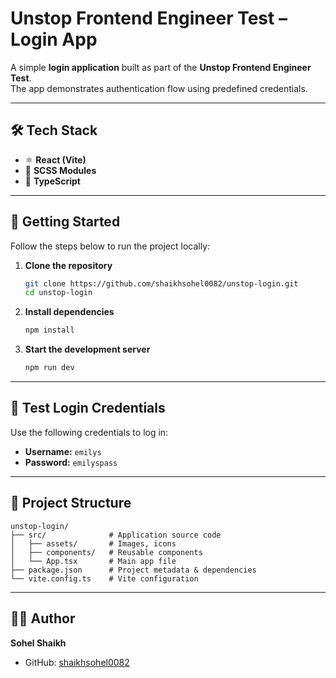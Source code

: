 # Unstop Frontend Engineer Test – Login App

A simple **login application** built as part of the **Unstop Frontend Engineer Test**.  
The app demonstrates authentication flow using predefined credentials.

---

## 🛠️ Tech Stack
- ⚛️ **React (Vite)**
- 🎨 **SCSS Modules**
- 📘 **TypeScript**

---

## 🚀 Getting Started

Follow the steps below to run the project locally:

1. **Clone the repository**
   ```bash
   git clone https://github.com/shaikhsohel0082/unstop-login.git
   cd unstop-login
   ```

2. **Install dependencies**
   ```bash
   npm install
   ```

3. **Start the development server**
   ```bash
   npm run dev
   ```

  
---

## 🔑 Test Login Credentials

Use the following credentials to log in:

- **Username:** `emilys`  
- **Password:** `emilyspass`

---

## 📂 Project Structure
```
unstop-login/
├── src/              # Application source code
│   ├── assets/       # Images, icons
│   ├── components/   # Reusable components
│   └── App.tsx       # Main app file
├── package.json      # Project metadata & dependencies
└── vite.config.ts    # Vite configuration
```

---


## 👨‍💻 Author
**Sohel Shaikh**  
- GitHub: [shaikhsohel0082](https://github.com/shaikhsohel0082)  
